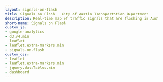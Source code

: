 ```yaml
---
layout: signals-on-flash
title: Signals on Flash - City of Austin Transportation Department
description: Real-time map of traffic signals that are flashing in Austin, Texas.
short-name: Signals on Flash
custom_js:
- google-analytics
- d3.v4.min
- leaflet
- leaflet.extra-markers.min
- signals-on-flash
custom_css:
- leaflet
- leaflet.extra-markers.min
- jquery.dataTables.min
- dashboard
---
```



